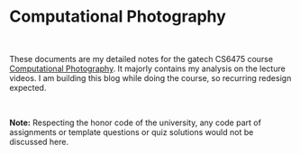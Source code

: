 # Computational Photography

<br> 

These documents are my detailed notes for the gatech CS6475 course [Computational Photography](https://in.udacity.com/course/computational-photography--ud955). It majorly contains my analysis on the lecture videos. I am building this blog while doing the course, so recurring redesign expected. 

<br> 

**Note:** 
Respecting the honor code of the university, any code part of assignments or template questions or quiz solutions would not be discussed here. 
